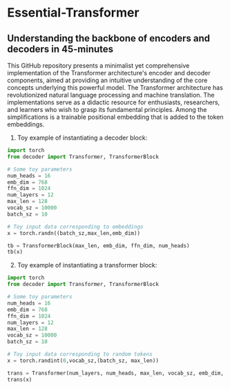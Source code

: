 # Essential-Transformer
## Understanding the backbone of encoders and decoders in 45-minutes

This GitHub repository presents a minimalist yet comprehensive implementation of the Transformer architecture's encoder and decoder components, aimed at providing an intuitive understanding of the core concepts underlying this powerful model. The Transformer architecture has revolutionized natural language processing and machine translation. The implementations serve as a didactic resource for enthusiasts, researchers, and learners who wish to grasp its fundamental principles. Among the simplifications is a trainable positional embedding that is added to the token embeddings.


1. Toy example of instantiating a decoder block:

```python
import torch
from decoder import Transformer, TransformerBlock

# Some toy parameters
num_heads = 16
emb_dim = 768
ffn_dim = 1024
num_layers = 12
max_len = 128
vocab_sz = 10000
batch_sz = 10

# Toy input data corresponding to embeddings
x = torch.randn((batch_sz,max_len,emb_dim))

tb = TransformerBlock(max_len, emb_dim, ffn_dim, num_heads)
tb(x)
```
2. Toy example of instantiating a transformer block:
```python
import torch
from decoder import Transformer, TransformerBlock

# Some toy parameters
num_heads = 16
emb_dim = 768
ffn_dim = 1024
num_layers = 12
max_len = 128
vocab_sz = 10000
batch_sz = 10

# Toy input data corresponding to random tokens
x = torch.randint(0,vocab_sz,(batch_sz, max_len))

trans = Transformer(num_layers, num_heads, max_len, vocab_sz, emb_dim, ffn_dim)
trans(x)
```
